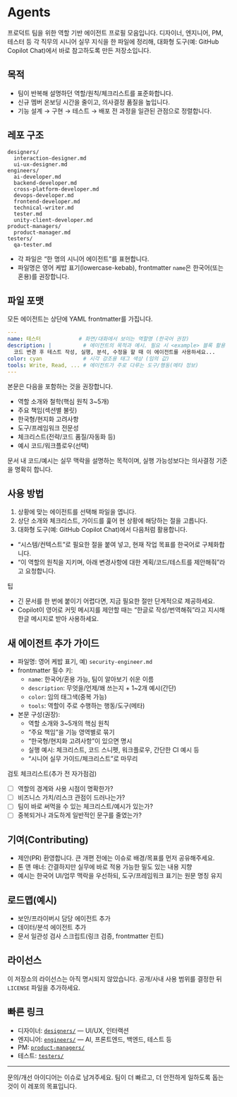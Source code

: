 # Agents

프로덕트 팀을 위한 역할 기반 에이전트 프로필 모음입니다. 디자이너, 엔지니어, PM, 테스터 등 각 직무의 시니어 실무 지식을 한 파일에 정리해, 대화형 도구(예: GitHub Copilot Chat)에서 바로 참고하도록 만든 저장소입니다.

## 목적

- 팀이 반복해 설명하던 역할/원칙/체크리스트를 표준화합니다.
- 신규 멤버 온보딩 시간을 줄이고, 의사결정 품질을 높입니다.
- 기능 설계 → 구현 → 테스트 → 배포 전 과정을 일관된 관점으로 정렬합니다.

## 레포 구조

```
designers/
  interaction-designer.md
  ui-ux-designer.md
engineers/
  ai-developer.md
  backend-developer.md
  cross-platform-developer.md
  devops-developer.md
  frontend-developer.md
  technical-writer.md
  tester.md
  unity-client-developer.md
product-managers/
  product-manager.md
testers/
  qa-tester.md
```

- 각 파일은 “한 명의 시니어 에이전트”를 표현합니다.
- 파일명은 영어 케밥 표기(lowercase-kebab), frontmatter `name`은 한국어(또는 혼용)를 권장합니다.

## 파일 포맷

모든 에이전트는 상단에 YAML frontmatter를 가집니다.

```yaml
---
name: 테스터            # 화면/대화에서 보이는 역할명 (한국어 권장)
description: |          # 에이전트의 목적과 예시. 필요 시 <example> 블록 활용
  코드 변경 후 테스트 작성, 실행, 분석, 수정을 할 때 이 에이전트를 사용하세요...
color: cyan             # 시각 강조용 태그 색상 (임의 값)
tools: Write, Read, ... # 에이전트가 주로 다루는 도구/행동(메타 정보)
---
```

본문은 다음을 포함하는 것을 권장합니다.

- 역할 소개와 철학(핵심 원칙 3~5개)
- 주요 책임(섹션별 불릿)
- 한국형/현지화 고려사항
- 도구/프레임워크 전문성
- 체크리스트(전략/코드 품질/자동화 등)
- 예시 코드/워크플로우(선택)

문서 내 코드/예시는 실무 맥락을 설명하는 목적이며, 실행 가능성보다는 의사결정 기준을 명확히 합니다.

## 사용 방법

1) 상황에 맞는 에이전트를 선택해 파일을 엽니다.
2) 상단 소개와 체크리스트, 가이드를 훑어 현 상황에 해당하는 절을 고릅니다.
3) 대화형 도구(예: GitHub Copilot Chat)에서 다음처럼 활용합니다.

- “시스템/컨텍스트”로 필요한 절을 붙여 넣고, 현재 작업 목표를 한국어로 구체화합니다.
- “이 역할의 원칙을 지키며, 아래 변경사항에 대한 계획/코드/테스트를 제안해줘”라고 요청합니다.

팁

- 긴 문서를 한 번에 붙이기 어렵다면, 지금 필요한 절만 단계적으로 제공하세요.
- Copilot이 영어로 커밋 메시지를 제안할 때는 “한글로 작성/번역해줘”라고 지시해 한글 메시지로 받아 사용하세요.

## 새 에이전트 추가 가이드

- 파일명: 영어 케밥 표기, 예) `security-engineer.md`
- frontmatter 필수 키:
  - `name`: 한국어/혼용 가능, 팀이 알아보기 쉬운 이름
  - `description`: 무엇을/언제/왜 쓰는지 + 1~2개 예시(간단)
  - `color`: 임의 태그색(중복 가능)
  - `tools`: 역할이 주로 수행하는 행동/도구(메타)
- 본문 구성(권장):
  - 역할 소개와 3~5개의 핵심 원칙
  - “주요 책임”을 기능 영역별로 묶기
  - “한국형/현지화 고려사항”이 있으면 명시
  - 실행 예시: 체크리스트, 코드 스니펫, 워크플로우, 간단한 CI 예시 등
  - “시니어 실무 가이드/체크리스트”로 마무리

검토 체크리스트(추가 전 자가점검)

- [ ] 역할의 경계와 사용 시점이 명확한가?
- [ ] 비즈니스 가치/리스크 관점이 드러나는가?
- [ ] 팀이 바로 써먹을 수 있는 체크리스트/예시가 있는가?
- [ ] 중복되거나 과도하게 일반적인 문구를 줄였는가?

## 기여(Contributing)

- 제안(PR) 환영합니다. 큰 개편 전에는 이슈로 배경/목표를 먼저 공유해주세요.
- 톤 앤 매너: 간결하지만 실무에 바로 적용 가능한 밀도 있는 내용 지향
- 예시는 한국어 UI/업무 맥락을 우선하되, 도구/프레임워크 표기는 원문 명칭 유지

## 로드맵(예시)

- 보안/프라이버시 담당 에이전트 추가
- 데이터/분석 에이전트 추가
- 문서 일관성 검사 스크립트(링크 검증, frontmatter 린트)

## 라이선스

이 저장소의 라이선스는 아직 명시되지 않았습니다. 공개/사내 사용 범위를 결정한 뒤 `LICENSE` 파일을 추가하세요.

## 빠른 링크

- 디자이너: [`designers/`](designers) — UI/UX, 인터랙션
- 엔지니어: [`engineers/`](engineers) — AI, 프론트엔드, 백엔드, 테스트 등
- PM: [`product-managers/`](product-managers)
- 테스트: [`testers/`](testers)

---

문의/개선 아이디어는 이슈로 남겨주세요. 팀이 더 빠르고, 더 안전하게 일하도록 돕는 것이 이 레포의 목표입니다.
